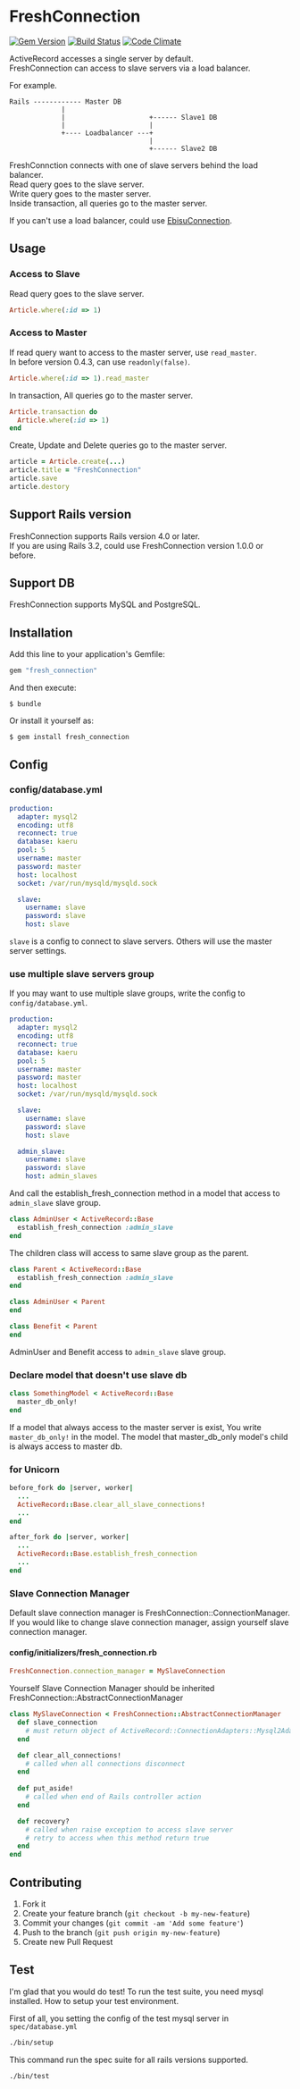 # FreshConnection
[![Gem Version](https://badge.fury.io/rb/fresh_connection.svg)](http://badge.fury.io/rb/fresh_connection) [![Build Status](https://travis-ci.org/tsukasaoishi/fresh_connection.svg?branch=master)](https://travis-ci.org/tsukasaoishi/fresh_connection) [![Code Climate](https://codeclimate.com/github/tsukasaoishi/fresh_connection/badges/gpa.svg)](https://codeclimate.com/github/tsukasaoishi/fresh_connection)

ActiveRecord accesses a single server by default.  
FreshConnection can access to slave servers via a load balancer.

For example.
```
Rails ------------ Master DB
             |
             |                     +------ Slave1 DB
             |                     |
             +---- Loadbalancer ---+
                                   |
                                   +------ Slave2 DB
```

FreshConnction connects with one of slave servers behind the load balancer.  
Read query goes to the slave server.  
Write query goes to the master server.  
Inside transaction, all queries go to the master server.  

If you can't use a load balancer, could use [EbisuConnection](https://github.com/tsukasaoishi/ebisu_connection).

## Usage
### Access to Slave
Read query goes to the slave server.

```ruby
Article.where(:id => 1)
```

### Access to Master
If read query want to access to the master server, use `read_master`.  
In before version 0.4.3, can use `readonly(false)`.

```ruby
Article.where(:id => 1).read_master
```

In transaction, All queries go to the master server.

```ruby
Article.transaction do
  Article.where(:id => 1)
end
```

Create, Update and Delete queries go to the master server.

```ruby
article = Article.create(...)
article.title = "FreshConnection"
article.save
article.destory
```

## Support Rails version
FreshConnection supports Rails version 4.0 or later.  
If you are using Rails 3.2, could use FreshConnection version 1.0.0 or before.

## Support DB
FreshConnection supports MySQL and PostgreSQL.

## Installation
Add this line to your application's Gemfile:

```ruby
gem "fresh_connection"
```

And then execute:

```
$ bundle
```

Or install it yourself as:

```
$ gem install fresh_connection
```


## Config
### config/database.yml

```yaml
production:
  adapter: mysql2
  encoding: utf8
  reconnect: true
  database: kaeru
  pool: 5
  username: master
  password: master
  host: localhost
  socket: /var/run/mysqld/mysqld.sock

  slave:
    username: slave
    password: slave
    host: slave
```

```slave``` is a config to connect to slave servers.
Others will use the master server settings.

### use multiple slave servers group
If you may want to use multiple slave groups, write the config to ```config/database.yml```.

```yaml
production:
  adapter: mysql2
  encoding: utf8
  reconnect: true
  database: kaeru
  pool: 5
  username: master
  password: master
  host: localhost
  socket: /var/run/mysqld/mysqld.sock

  slave:
    username: slave
    password: slave
    host: slave

  admin_slave:
    username: slave
    password: slave
    host: admin_slaves
```

And call the establish_fresh_connection method in a model that access to ```admin_slave``` slave group.

```ruby
class AdminUser < ActiveRecord::Base
  establish_fresh_connection :admin_slave
end
```

The children class will access to same slave group as the parent.

```ruby
class Parent < ActiveRecord::Base
  establish_fresh_connection :admin_slave
end

class AdminUser < Parent
end

class Benefit < Parent
end
```

AdminUser and Benefit access to ```admin_slave``` slave group.


### Declare model that doesn't use slave db

```ruby
class SomethingModel < ActiveRecord::Base
  master_db_only!
end
```

If a model that always access to the master server is exist, You write ```master_db_only!```  in the model.
The model that master_db_only model's child is always access to master db.

### for Unicorn

```ruby
before_fork do |server, worker|
  ...
  ActiveRecord::Base.clear_all_slave_connections!
  ...
end

after_fork do |server, worker|
  ...
  ActiveRecord::Base.establish_fresh_connection
  ...
end
```

### Slave Connection Manager
Default slave connection manager is FreshConnection::ConnectionManager.
If you would like to change slave connection manager, assign yourself slave connection manager.

#### config/initializers/fresh_connection.rb

```ruby
FreshConnection.connection_manager = MySlaveConnection
```


Yourself Slave Connection Manager should be inherited FreshConnection::AbstractConnectionManager

```ruby
class MySlaveConnection < FreshConnection::AbstractConnectionManager
  def slave_connection
    # must return object of ActiveRecord::ConnectionAdapters::Mysql2Adapter
  end

  def clear_all_connections!
    # called when all connections disconnect
  end
  
  def put_aside!
    # called when end of Rails controller action
  end

  def recovery?
    # called when raise exception to access slave server
    # retry to access when this method return true
  end
end
```


## Contributing

1. Fork it
2. Create your feature branch (`git checkout -b my-new-feature`)
3. Commit your changes (`git commit -am 'Add some feature'`)
4. Push to the branch (`git push origin my-new-feature`)
5. Create new Pull Request

## Test

I'm glad that you would do test!
To run the test suite, you need mysql installed.
How to setup your test environment.

First of all, you setting the config of the test mysql server in ```spec/database.yml```

```bash
./bin/setup
```

This command run the spec suite for all rails versions supported.

```bash
./bin/test
```
